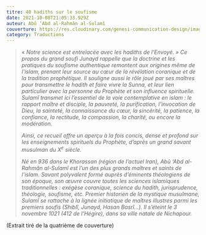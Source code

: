 ```yaml
---
titre: 40 hadiths sur le soufisme
date: 2021-10-08T21:05:33.929Z
auteur: Abû ‘Abd al-Rahmân al-Sulamî
couverture: https://res.cloudinary.com/genesi-communication-design/image/upload/v1633727024/40_hadiths_sur_le_soufisme_hap8qc.png
category: Traductions
---
```

> «&nbsp;*Notre science est entrelacée avec les hadiths de l’Envoyé.*&nbsp;*» Ce propos du grand soufi Junayd rappelle que la doctrine et les pratiques du soufisme authentique remontent aux origines même de l’islam, prenant leur source au cœur de la révélation coranique et de la tradition prophétique. Il souligne aussi le rôle joué par ses maîtres pour transmettre le hadith et faire vivre la Sunna, et leur lien particulier avec la personne du Prophète et son influence spirituelle. Sulamî transmet ici l’essentiel de la voie contemplative en islam*&nbsp;*: le rapport maître et disciple, la pauvreté, la purification, l’invocation de Dieu, la sainteté, la connaissance du cœur, la sincérité, la patience, la confiance, la rectitude, la compassion, la charité, ou encore la modération.*
>
> *Ainsi, ce recueil offre un aperçu à la fois concis, dense et profond sur les enseignements spirituels du Prophète, d’après un grand savant musulman du X<sup>e</sup> siècle.*
>
> *Né en 936 dans le Khorassan (région de l’actuel Iran), Abû ‘Abd al-Rahmân al-Sulamî est l’un des plus grands maîtres et saints de l’islam. Savant polyvalent formé auprès d’éminents théologiens de son époque, son œuvre couvre toutes les sciences islamiques traditionnelles&nbsp;: exégèse coranique, science du hadith, jurisprudence, théologie, soufisme, etc. Premier historien de la mystique musulmane, Sulamî se rattache à la lignée initiatique de maîtres illustres parmi les premiers soufis (Shiblî, Junayd, Hasan Basrî...). Il s’éteint le 3 novembre 1021 (412 de l’Hégire), dans sa ville natale de Nichapour.*

(Extrait tiré de la quatrième de couverture)